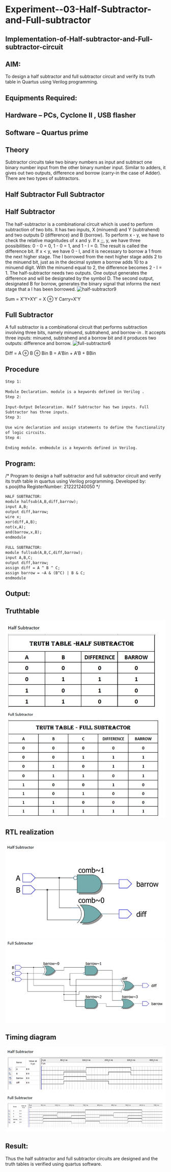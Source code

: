 # Experiment--03-Half-Subtractor-and-Full-subtractor
## Implementation-of-Half-subtractor-and-Full-subtractor-circuit
## AIM:
To design a half subtractor and full subtractor circuit and verify its truth table in Quartus using Verilog programming.

## Equipments Required:
## Hardware – PCs, Cyclone II , USB flasher
## Software – Quartus prime
## Theory
Subtractor circuits take two binary numbers as input and subtract one binary number input from the other binary number input. Similar to adders, it gives out two outputs, difference and borrow (carry-in the case of Adder). There are two types of subtractors.

## Half Subtractor Full Subtractor
## Half Subtractor
The half-subtractor is a combinational circuit which is used to perform subtraction of two bits. It has two inputs, X (minuend) and Y (subtrahend) and two outputs D (difference) and B (borrow). To perform x - y, we have to check the relative magnitudes of x and y. If x ;;, y, we have three possibilities: 0 - 0 = 0, 1 - 0 = 1, and 1 - I = 0. The result is called the difference bit. If x < y, we have 0 - I, and it is necessary to borrow a 1 from the next higher stage. The I borrowed from the next higher stage adds 2 to the minuend bit, just as in the decimal system a borrow adds 10 to a minuend digit. With the minuend equal to 2, the difference becomes 2 - I = 1. The half-subtractor needs two outputs. One output generates the difference and will be designated by the symbol D. The second output, designated B for borrow, generates the binary signal that informs the next stage that a I has been borrowed.
![half-subtractor9](https://user-images.githubusercontent.com/36288975/166112538-58c3bc7c-ee5d-4e6a-ac8d-8e8328efe27a.png)


Sum = X'Y+XY' = X ⊕ Y
Carry=X'Y

## Full Subtractor
A full subtractor is a combinational circuit that performs subtraction involving three bits, namely minuend, subtrahend, and borrow-in . It accepts three inputs: minuend, subtrahend and a borrow bit and it produces two outputs: difference and borrow. 
![full-subtractor6](https://user-images.githubusercontent.com/36288975/166112541-24c68359-3de8-4674-ae22-8272ffc385ed.png)


Diff = A ⊕ B ⊕ Bin B = A'Bin + A'B + BBin

## Procedure
```
Step 1:

Module Declaration. module is a keywords defined in Verilog .
Step 2:

Input-Output Delecaration. Half Subtractor has two inputs. Full Subtractor has three inputs.
Step 3:

Use wire declaration and assign statements to define the functionality of logic circuits.
Step 4:

Ending module. endmodule is a keywords defined in Verilog.

```

## Program:
/*
Program to design a half subtractor and full subtractor circuit and verify its truth table in quartus using Verilog programming.
Developed by: s.poojitha
RegisterNumber:  212221240050
*/


```
HALF SUBTRACTOR:
module halfsub(A,B,diff,barrow);
input A,B;
output diff,barrow;
wire x;
xor(diff,A,B);
not(x,A);
and(barrow,x,B);
endmodule

FULL SUBTRACTOR:
module fullsub(A,B,C,diff,barrow);
input A,B,C;
output diff,barrow;
assign diff = A ^ B ^ C;
assign barrow = ~A & (B^C) | B & C;
endmodule

```
## Output:

## Truthtable

![output](./j1.jpg)
![output](./j2.jpg)


##  RTL realization
![output](./rtl.jpg)
![output](./rtl2.jpg)

## Timing diagram 
![putput](half%20subtractor.png.jpg)

## Result:
Thus the half subtractor and full subtractor circuits are designed and the truth tables is verified using quartus software.
